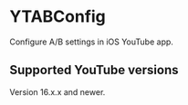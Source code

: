 # YTABConfig

Configure A/B settings in iOS YouTube app.

## Supported YouTube versions

Version 16.x.x and newer.
